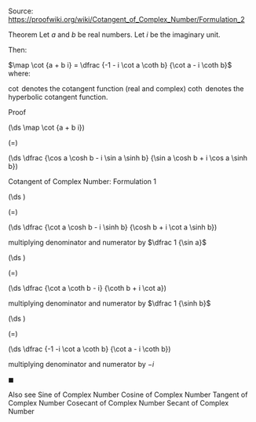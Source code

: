 # 

Source: https://proofwiki.org/wiki/Cotangent_of_Complex_Number/Formulation_2

Theorem
Let $a$ and $b$ be real numbers.
Let $i$ be the imaginary unit.

Then:

$\map \cot {a + b i} = \dfrac {-1 - i \cot a \coth b} {\cot a - i \coth b}$
where:

$\cot$ denotes the cotangent function (real and complex)
$\coth$ denotes the hyperbolic cotangent function.


Proof













\(\ds \map \cot {a + b i}\)

\(=\)







\(\ds \dfrac {\cos a \cosh b - i \sin a \sinh b} {\sin a \cosh b + i \cos a \sinh b}\)





Cotangent of Complex Number: Formulation 1














\(\ds \)

\(=\)







\(\ds \dfrac {\cot a \cosh b - i \sinh b} {\cosh b + i \cot a \sinh b}\)





multiplying denominator and numerator by $\dfrac 1 {\sin a}$














\(\ds \)

\(=\)







\(\ds \dfrac {\cot a \coth b - i} {\coth b + i \cot a}\)





multiplying denominator and numerator by $\dfrac 1 {\sinh b}$














\(\ds \)

\(=\)







\(\ds \dfrac {-1 -i \cot a \coth b} {\cot a - i \coth b}\)





multiplying denominator and numerator by $-i$



$\blacksquare$


Also see
Sine of Complex Number
Cosine of Complex Number
Tangent of Complex Number
Cosecant of Complex Number
Secant of Complex Number




